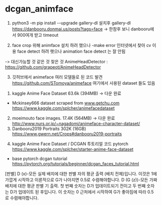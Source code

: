 # dcgan_animface

1. python3 -m pip install --upgrade gallery-dl 설치후 
   gallery-dl https://danbooru.donmai.us/posts?tags=face
   -> 한참후 보니 danbooru에서 900여개 받고 timeout

2. face crop 위해 animface 설치 하려 했으나 -make error
   인터넷에서 찾아 cv 이용 face detect  하려 햇으나 animation face detect 는 잘 안됨

 -> 대신가능할 것 같은 것 찾은 것  AnimeHeadDetector  : https://github.com/grapeot/AnimeHeadDetector

3. 깃허브에서 animeface 여러 모델들로 된 코드 발견
https://github.com/STomoya/animeface
여기에서 사용된 dataset 들도 있음
1) kaggle Anime Face Dataset 63.6k (394MB) -> 다운 완료
 - Mckinsey666 dataset scraped from www.getchu.com
 https://www.kaggle.com/splcher/animefacedataset 
2) moeimouto face images. 17.4K (564MB) -> 다운 완료
 http://www.nurs.or.jp/~nagadomi/animeface-character-dataset/
3) Danbooru2019 Portraits 302K (16GB)
 https://www.gwern.net/Crops#danbooru2019-portraits 

4. kaggle Anime Face Dataset / DCGAN 투토리얼 코드 pytorch
 https://www.kaggle.com/splcher/starter-anime-face-dataset
 * base pytorch dcgan tutorial
  https://pytorch.org/tutorials/beginner/dcgan_faces_tutorial.html

[판별]
D (x)-모든 실제 배치에 대한 판별 자의 평균 출력 (배치 전체)입니다. 이것은 1에 가깝게 시작하고 이론적으로 G가 나아지면 0.5로 수렴해야합니다.
D (G (z))-모든 가짜 배치에 대한 평균 판별 기 출력. 첫 번째 숫자는 D가 업데이트되기 전이고 두 번째 숫자는 D가 업데이트 된 후입니다. 이 숫자는 0 근처에서 시작하여 G가 좋아짐에 따라 0.5로 수렴해야합니다. 

